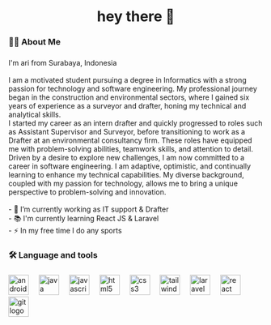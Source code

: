 <h1 align="center">hey there 👋</h1>

###

<h3 align="left">👩‍💻  About Me</h3>

###

<p align="left">
I'm ari from Surabaya, Indonesia<br>
<br>
I am a motivated student pursuing a degree in Informatics with a strong passion for technology and software engineering. My professional journey began in the construction and environmental sectors, where I gained six years of experience as a surveyor and drafter, honing my technical and analytical skills.
<br>
I started my career as an intern drafter and quickly progressed to roles such as Assistant Supervisor and Surveyor, before transitioning to work as a Drafter at an environmental consultancy firm. These roles have equipped me with problem-solving abilities, teamwork skills, and attention to detail.
<br>
Driven by a desire to explore new challenges, I am now committed to a career in software engineering. I am adaptive, optimistic, and continually learning to enhance my technical capabilities. My diverse background, coupled with my passion for technology, allows me to bring a unique perspective to problem-solving and innovation.
<br>
<br>
- 🔭 I’m currently working as IT support & Drafter<br>
- 📚 I'm currently learning React JS & Laravel<br>
- ⚡ In my free time I do any sports</p>

###

<h3 align="left">🛠 Language and tools</h3>

###

<div align="left">
  <img src="https://cdn.jsdelivr.net/gh/devicons/devicon/icons/androidstudio/androidstudio-original.svg" height="40" alt="androidstudio logo"  />
  <img width="12" />
  <img src="https://cdn.jsdelivr.net/gh/devicons/devicon/icons/java/java-original.svg" height="40" alt="java logo"  />
  <img width="12" />
  <img src="https://cdn.jsdelivr.net/gh/devicons/devicon/icons/javascript/javascript-original.svg" height="40" alt="javascript logo"  />
  <img width="12" />
  <img src="https://cdn.jsdelivr.net/gh/devicons/devicon/icons/html5/html5-original.svg" height="40" alt="html5 logo"  />
  <img width="12" />
  <img src="https://cdn.jsdelivr.net/gh/devicons/devicon/icons/css3/css3-original.svg" height="40" alt="css3 logo"  />
  <img width="12" />
  <img src="https://cdn.jsdelivr.net/gh/devicons/devicon/icons/tailwindcss/tailwindcss-original-wordmark.svg" height="40" alt="tailwindcss logo"  />
  <img width="12" />
  <img src="https://cdn.jsdelivr.net/gh/devicons/devicon/icons/laravel/laravel-original.svg" height="40" alt="laravel logo"  />
  <img width="12" />
  <img src="https://cdn.jsdelivr.net/gh/devicons/devicon/icons/react/react-original.svg" height="40" alt="react logo"  />
  <img width="12" />
  <img src="https://cdn.jsdelivr.net/gh/devicons/devicon/icons/git/git-original.svg" height="40" alt="git logo"  />
</div>

###
